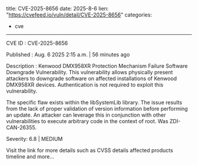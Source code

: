  
title: CVE-2025-8656
date: 2025-8-6
lien: "https://cvefeed.io/vuln/detail/CVE-2025-8656"
categories:
  - cve
---

CVE ID : CVE-2025-8656

Published :  Aug. 6
2025
2:15 a.m. | 56 minutes ago

Description : Kenwood DMX958XR Protection Mechanism Failure Software Downgrade Vulnerability. This vulnerability allows physically present attackers to downgrade software on affected installations of Kenwood DMX958XR devices. Authentication is not required to exploit this vulnerability.

The specific flaw exists within the libSystemLib library. The issue results from the lack of proper validation of version information before performing an update. An attacker can leverage this in conjunction with other vulnerabilities to execute arbitrary code in the context of root. Was ZDI-CAN-26355.

Severity: 6.8 | MEDIUM

Visit the link for more details
such as CVSS details
affected products
timeline
and more...
